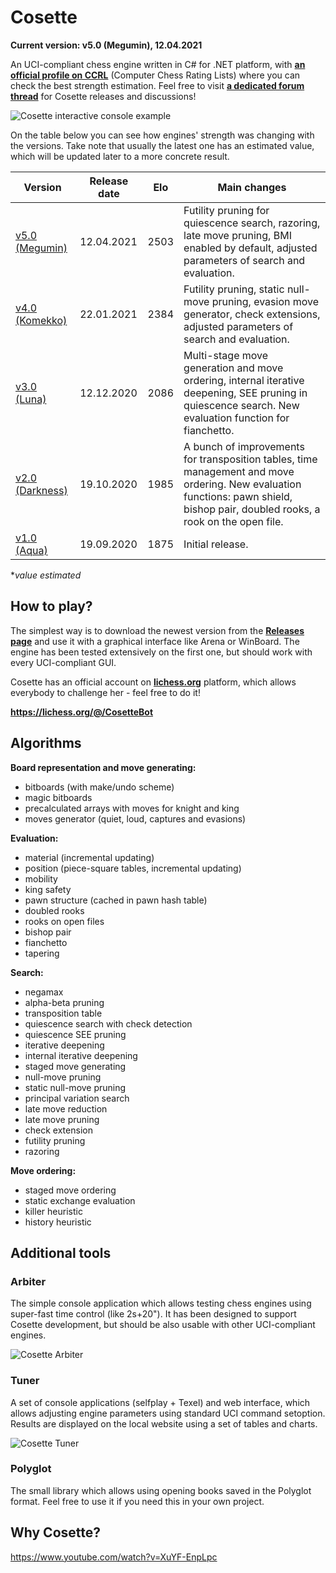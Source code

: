 # Cosette
**Current version: v5.0 (Megumin), 12.04.2021**

An UCI-compliant chess engine written in C# for .NET platform, with **[an official profile on CCRL](http://ccrl.chessdom.com/ccrl/404/cgi/compare_engines.cgi?family=Cosette&print=Rating+list&print=Results+table&print=LOS+table&print=Ponder+hit+table&print=Eval+difference+table&print=Comopp+gamenum+table&print=Overlap+table&print=Score+with+common+opponents)** (Computer Chess Rating Lists) where you can check the best strength estimation. Feel free to visit **[a dedicated forum thread](http://kirill-kryukov.com/chess/discussion-board/viewtopic.php?f=7&t=12402)** for Cosette releases and discussions!

![Cosette interactive console example](https://i.imgur.com/w4fibmf.png)

On the table below you can see how engines' strength was changing with the versions. Take note that usually the latest one has an estimated value, which will be updated later to a more concrete result.

| Version                                                                | Release date | Elo   | Main changes |
|------------------------------------------------------------------------|--------------|-------| ------------ |
| [v5.0 (Megumin)](https://github.com/Tearth/Cosette/releases/tag/v5.0)  | 12.04.2021   | 2503  | Futility pruning for quiescence search, razoring, late move pruning, BMI enabled by default, adjusted parameters of search and evaluation. |
| [v4.0 (Komekko)](https://github.com/Tearth/Cosette/releases/tag/v4.0)  | 22.01.2021   | 2384  | Futility pruning, static null-move pruning, evasion move generator, check extensions, adjusted parameters of search and evaluation. |
| [v3.0 (Luna)](https://github.com/Tearth/Cosette/releases/tag/v3.0)     | 12.12.2020   | 2086  | Multi-stage move generation and move ordering, internal iterative deepening, SEE pruning in quiescence search. New evaluation function for fianchetto. |
| [v2.0 (Darkness)](https://github.com/Tearth/Cosette/releases/tag/v2.0) | 19.10.2020   | 1985  | A bunch of improvements for transposition tables, time management and move ordering. New evaluation functions: pawn shield, bishop pair, doubled rooks, a rook on the open file. |
| [v1.0 (Aqua)](https://github.com/Tearth/Cosette/releases/tag/v1.0)     | 19.09.2020   | 1875  | Initial release. |

**value estimated*

## How to play?
The simplest way is to download the newest version from the **[Releases page](https://github.com/Tearth/Cosette/releases)** and use it with a graphical interface like Arena or WinBoard. The engine has been tested extensively on the first one, but should work with every UCI-compliant GUI.

Cosette has an official account on **[lichess.org](https://lichess.org/)** platform, which allows everybody to challenge her - feel free to do it!

**https://lichess.org/@/CosetteBot**

## Algorithms

**Board representation and move generating:**
 - bitboards (with make/undo scheme)
 - magic bitboards
 - precalculated arrays with moves for knight and king
 - moves generator (quiet, loud, captures and evasions)

**Evaluation:**
 - material (incremental updating)
 - position (piece-square tables, incremental updating)
 - mobility
 - king safety
 - pawn structure (cached in pawn hash table)
 - doubled rooks
 - rooks on open files
 - bishop pair
 - fianchetto
 - tapering

**Search:**
 - negamax
 - alpha-beta pruning
 - transposition table
 - quiescence search with check detection
 - quiescence SEE pruning
 - iterative deepening
 - internal iterative deepening
 - staged move generating
 - null-move pruning
 - static null-move pruning
 - principal variation search
 - late move reduction
 - late move pruning
 - check extension
 - futility pruning
 - razoring

**Move ordering:**
 - staged move ordering
 - static exchange evaluation
 - killer heuristic
 - history heuristic

## Additional tools

### Arbiter

The simple console application which allows testing chess engines using super-fast time control (like 2s+20"). It has been designed to support Cosette development, but should be also usable with other UCI-compliant engines.

![Cosette Arbiter](https://i.imgur.com/m7rYtuf.png)

### Tuner

A set of console applications (selfplay + Texel) and web interface, which allows adjusting engine parameters using standard UCI command setoption. Results are displayed on the local website using a set of tables and charts.

![Cosette Tuner](https://i.imgur.com/uxXeYW9.png)

### Polyglot

The small library which allows using opening books saved in the Polyglot format. Feel free to use it if you need this in your own project.

## Why Cosette?

https://www.youtube.com/watch?v=XuYF-EnpLpc